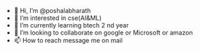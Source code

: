 - 👋 Hi, I’m @poshalabharath
- 👀 I’m interested in cse(AI&ML)
- 🌱 I’m currently learning btech 2 nd year
- 💞️ I’m looking to collaborate on google or Microsoft or amazon
- 📫 How to reach message me on mail 

<!---
poshalabharath/poshalabharath is a ✨ special ✨ repository because its `README.md` (this file) appears on your GitHub profile.
You can click the Preview link to take a look at your changes.
--->
